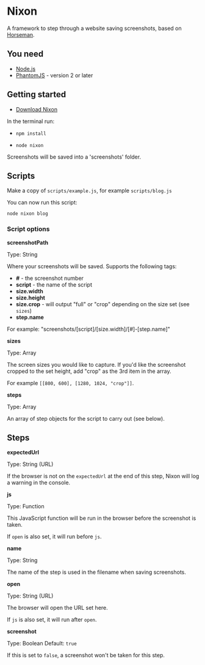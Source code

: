 # Nixon

A framework to step through a website saving screenshots, based on [Horseman](https://github.com/johntitus/node-horseman).

## You need

* [Node.js](http://node.js)
* [PhantomJS](http://phantomjs.org) - version 2 or later

## Getting started

* [Download Nixon](https://github.com/joelanman/nixon/archive/master.zip)

In the terminal run:

* `npm install`

* `node nixon`

Screenshots will be saved into a 'screenshots' folder.

## Scripts

Make a copy of `scripts/example.js`, for example `scripts/blog.js`

You can now run this script:

`node nixon blog`

### Script options

**screenshotPath**

Type: String

Where your screenshots will be saved. Supports the following tags:

- **#** - the screenshot number
- **script** - the name of the script
- **size.width**
- **size.height**
- **size.crop** - will output "full" or "crop" depending on the size set (see `sizes`)
- **step.name**

For example: "screenshots/[script]/[size.width]/[#]-[step.name]"

**sizes**

Type: Array

The screen sizes you would like to capture. If you'd like the screenshot cropped to the set height, add "crop" as the 3rd item in the array.

For example `[[800, 600], [1280, 1024, "crop"]]`.

**steps** 

Type: Array

An array of step objects for the script to carry out (see below).

## Steps

**expectedUrl**

Type: String (URL)

If the browser is not on the `expectedUrl` at the end of this step, Nixon will log a warning in the console.

**js**

Type: Function

This JavaScript function will be run in the browser before the screenshot is taken.

If `open` is also set, it will run before `js`.

**name**

Type: String

The name of the step is used in the filename when saving screenshots.

**open**

Type: String (URL)

The browser will open the URL set here.

If `js` is also set, it will run after `open`.

**screenshot**

Type: Boolean
Default: `true`

If this is set to `false`, a screenshot won't be taken for this step.
